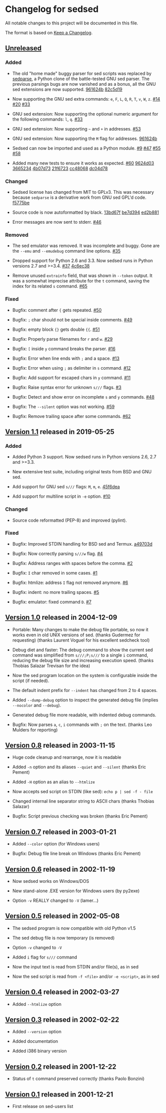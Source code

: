 # Changelog for sedsed

All notable changes to this project will be documented in this file.

The format is based on [Keep a Changelog].

[Keep a Changelog]: https://keepachangelog.com/en/1.0.0/

[Unreleased]: https://github.com/aureliojargas/sedsed/compare/v1.1...HEAD
[Version 1.1]: https://github.com/aureliojargas/sedsed/compare/v1.0...v1.1
[Version 1.0]: https://github.com/aureliojargas/sedsed/compare/v0.8...v1.0
[Version 0.8]: https://github.com/aureliojargas/sedsed/compare/v0.7...v0.8
[Version 0.7]: https://github.com/aureliojargas/sedsed/compare/v0.6...v0.7
[Version 0.6]: https://github.com/aureliojargas/sedsed/compare/v0.5...v0.6
[Version 0.5]: https://github.com/aureliojargas/sedsed/compare/v0.4...v0.5
[Version 0.4]: https://github.com/aureliojargas/sedsed/compare/v0.3...v0.4
[Version 0.3]: https://github.com/aureliojargas/sedsed/compare/v0.2...v0.3
[Version 0.2]: https://github.com/aureliojargas/sedsed/compare/v0.1...v0.2
[Version 0.1]: https://github.com/aureliojargas/sedsed/compare/v0.0...v0.1


## [Unreleased]

### Added

- The old "home made" buggy parser for sed scripts was replaced by
  [sedparse](https://github.com/aureliojargas/sedparse), a Python clone
  of the battle-tested GNU sed parser. The previous parsings bugs are
  now vanished and as a bonus, all the GNU sed extensions are now
  supported.
  [961624b](https://github.com/aureliojargas/sedsed/commit/961624b)
  [82c5d19](https://github.com/aureliojargas/sedsed/commit/82c5d19)

- Now supporting the GNU sed extra commands: `e`, `F`, `L`, `Q`, `R`,
  `T`, `v`, `W`, `z`.
  [#14](https://github.com/aureliojargas/sedsed/issues/14)
  [#20](https://github.com/aureliojargas/sedsed/issues/20)
  [#33](https://github.com/aureliojargas/sedsed/issues/33)

- GNU sed extension: Now supporting the optional numeric argument for
  the following commands: `l`, `q`.
  [#33](https://github.com/aureliojargas/sedsed/issues/33)

- GNU sed extension: Now supporting `~` and `+` in addresses.
  [#53](https://github.com/aureliojargas/sedsed/issues/53)

- GNU sed extension: Now supporting the `M` flag for addresses.
  [961624b](https://github.com/aureliojargas/sedsed/commit/961624b)

- Sedsed can now be imported and used as a Python module.
  [#9](https://github.com/aureliojargas/sedsed/issues/9)
  [#47](https://github.com/aureliojargas/sedsed/issues/47)
  [#55](https://github.com/aureliojargas/sedsed/issues/55)
  [#58](https://github.com/aureliojargas/sedsed/issues/58)

- Added many new tests to ensure it works as expected.
  [#60](https://github.com/aureliojargas/sedsed/issues/60)
  [9624d03](https://github.com/aureliojargas/sedsed/commit/9624d03)
  [3665234](https://github.com/aureliojargas/sedsed/commit/3665234)
  [4b07d73](https://github.com/aureliojargas/sedsed/commit/4b07d73)
  [21f6723](https://github.com/aureliojargas/sedsed/commit/21f6723)
  [cc48068](https://github.com/aureliojargas/sedsed/commit/cc48068)
  [dc04d78](https://github.com/aureliojargas/sedsed/commit/dc04d78)

### Changed

- Sedsed license has changed from MIT to GPLv3. This was necessary
  because `sedparse` is a derivative work from GNU sed GPL'd code.
  [f5775be](https://github.com/aureliojargas/sedsed/commit/f5775be)

- Source code is now autoformatted by black.
  [13bd67f](https://github.com/aureliojargas/sedsed/commit/13bd67f)
  [be7d394](https://github.com/aureliojargas/sedsed/commit/be7d394)
  [ed2b881](https://github.com/aureliojargas/sedsed/commit/ed2b881)

- Error messages are now sent to stderr.
  [#46](https://github.com/aureliojargas/sedsed/issues/46)

### Removed

- The sed emulator was removed. It was incomplete and buggy. Gone are
  the `--emu` and `--emudebug` command line options.
  [#35](https://github.com/aureliojargas/sedsed/issues/35)

- Dropped support for Python 2.6 and 3.3. Now sedsed runs in Python
  versions 2.7 and >=3.4.
  [#37](https://github.com/aureliojargas/sedsed/issues/37)
  [4c6ec38](https://github.com/aureliojargas/sedsed/commit/4c6ec38)

- Remove unused `extrainfo` field, that was shown in `--token` output.
  It was a somewhat imprecise attribute for the `t` command, saving the
  index for its related `s` command.
  [#65](https://github.com/aureliojargas/sedsed/issues/65)

### Fixed

- Bugfix: comment after `{` gets repeated.
  [#50](https://github.com/aureliojargas/sedsed/issues/50)

- Bugfix: `;` char should not be special inside comments.
  [#49](https://github.com/aureliojargas/sedsed/issues/49)

- Bugfix: empty block `{}` gets double `{{`.
  [#51](https://github.com/aureliojargas/sedsed/issues/51)

- Bugfix: Properly parse filenames for `r` and `w`.
  [#29](https://github.com/aureliojargas/sedsed/issues/29)

- Bugfix: `[` inside `y` command breaks the parser.
  [#16](https://github.com/aureliojargas/sedsed/issues/16)

- Bugfix: Error when line ends with `;` and a space.
  [#13](https://github.com/aureliojargas/sedsed/issues/13)

- Bugfix: Error when using `;` as delimiter in `s` command.
  [#12](https://github.com/aureliojargas/sedsed/issues/12)

- Bugfix: Add support for escaped chars in `y` command.
  [#11](https://github.com/aureliojargas/sedsed/issues/11)

- Bugfix: Raise syntax error for unknown `s///` flags.
  [#3](https://github.com/aureliojargas/sedsed/issues/3)

- Bugfix: Detect and show error on incomplete `s` and `y` commands.
  [#48](https://github.com/aureliojargas/sedsed/issues/48)

- Bugfix: The `--silent` option was not working.
  [#59](https://github.com/aureliojargas/sedsed/issues/59)

- Bugfix: Remove trailing space after some commands.
  [#62](https://github.com/aureliojargas/sedsed/issues/63)


## [Version 1.1] released in 2019-05-25

### Added

- Added Python 3 support. Now sedsed runs in Python versions 2.6, 2.7
  and >=3.3.

- New extensive test suite, including original tests from BSD and GNU
  sed.

- Add support for GNU sed `s///` flags: `M`, `m`, `e`.
  [45f6dea](https://github.com/aureliojargas/sedsed/commit/45f6dea)

- Add support for multiline script in `-e` option.
  [#10](https://github.com/aureliojargas/sedsed/issues/10)

### Changed

- Source code reformatted (PEP-8) and improved (pylint).

### Fixed

- Bugfix: Improved STDIN handling for BSD sed and Termux.
  [a49703d](https://github.com/aureliojargas/sedsed/commit/a49703d)

- Bugfix: Now correctly parsing `s///w` flag.
  [#4](https://github.com/aureliojargas/sedsed/issues/4)

- Bugfix: Address ranges with spaces before the comma.
  [#2](https://github.com/aureliojargas/sedsed/issues/2)

- Bugfix: `I` char removed in some cases.
  [#1](https://github.com/aureliojargas/sedsed/issues/1)

- Bugfix: htmlize: address `I` flag not removed anymore.
  [#6](https://github.com/aureliojargas/sedsed/issues/6)

- Bugfix: indent: no more trailing spaces.
  [#5](https://github.com/aureliojargas/sedsed/issues/5)

- Bugfix: emulator: fixed command `D`.
  [#7](https://github.com/aureliojargas/sedsed/issues/7)


## [Version 1.0] released in 2004-12-09

- Portable: Many changes to make the debug file portable, so now it
  works even in old UNIX versions of sed.
  (thanks Gudermez for requesting)
  (thanks Laurent Voguel for his excellent sedcheck tool)

- Debug diet and faster: The debug command to show the current sed
  command was simplified from `s///;P;s///` to a single `i` command,
  reducing the debug file size and increasing execution speed.
  (thanks Thobias Salazar Trevisan for the idea)

- Now the sed program location on the system is configurable inside the
  script (if needed).

- The default indent prefix for `--indent` has changed from 2 to 4
  spaces.

- Added `--dump-debug` option to inspect the generated debug file
  (implies `--nocolor` and `--debug`).

- Generated debug file more readable, with indented debug commands.

- Bugfix: Now parses `a`, `c`, `i` commands with `;` on the text.
  (thanks Leo Mulders for reporting)


## [Version 0.8] released in 2003-11-15

- Huge code cleanup and rearrange, now it is readable

- Added `-n` option and its aliases `--quiet` and `--silent`
  (thanks Eric Pement)

- Added `-H` option as an alias to `--htmlize`

- Now accepts sed script on STDIN (like sed): `echo p | sed -f - file`

- Changed internal line separator string to ASCII chars
  (thanks Thobias Salazar)

- Bugfix: Script previous checking was broken (thanks Eric Pement)


## [Version 0.7] released in 2003-01-21

- Added `--color` option (for Windows users)

- Bugfix: Debug file line break on Windows (thanks Eric Pement)


## [Version 0.6] released in 2002-11-19

- Now sedsed works on Windows/DOS

- New stand-alone .EXE version for Windows users (by py2exe)

- Option `-v` REALLY changed to `-V` (lamer...)


## [Version 0.5] released in 2002-05-08

- The sedsed program is now compatible with old Python v1.5

- The sed debug file is now temporary (is removed)

- Option `-v` changed to `-V`

- Added `i` flag for `s///` command

- Now the input text is read from STDIN and/or file(s), as in sed

- Now the sed script is read from `-f <file>` and/or `-e <script>`, as
  in sed


## [Version 0.4] released in 2002-03-27

- Added `--htmlize` option


## [Version 0.3] released in 2002-02-22

- Added `--version` option

- Added documentation

- Added i386 binary version


## [Version 0.2] released in 2001-12-22

- Status of `t` command preserved correctly (thanks Paolo Bonzini)


## [Version 0.1] released in 2001-12-21

- First release on sed-users list


<!-- vim: set textwidth=72: -->

